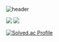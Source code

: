 ![header](https://capsule-render.vercel.app/api?type=waving&color=auto&height=300&section=header&text=woneal's%20git&fontSize=90)


<img src="https://img.shields.io/badge/Python-3776AB?style=flat-square&logo=Python&logoColor=white"/> <img src="https://img.shields.io/badge/C-A8B9CC?style=flat-square&logo=C&logoColor=white"/>

[![Solved.ac Profile](http://mazassumnida.wtf/api/v2/generate_badge?boj=woneal)](https://solved.ac/woneal/)